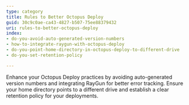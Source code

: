 ```yaml
---
type: category
title: Rules to Better Octopus Deploy
guid: 30c9c0ae-ca43-4827-b507-75ee88379432
uri: rules-to-better-octopus-deploy
index:
- do-you-avoid-auto-generated-version-numbers
- how-to-integrate-raygun-with-octopus-deploy
- do-you-point-home-directory-in-octopus-deploy-to-different-drive
- do-you-set-retention-policy

---
```


Enhance your Octopus Deploy practices by avoiding auto-generated version numbers and integrating RayGun for better error tracking. Ensure your home directory points to a different drive and establish a clear retention policy for your deployments.
